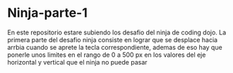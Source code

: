# Ninja-parte-1

En este repositorio estare subiendo los desafio del ninja de coding dojo.
La primera parte del desafio ninja consiste en lograr que se desplace hacia arrbia cuando se aprete la tecla correspondiente, ademas de eso hay que ponerle unos limites en el rango de 0 a 500 px en los valores del eje horizontal y vertical que el ninja no puede pasar
